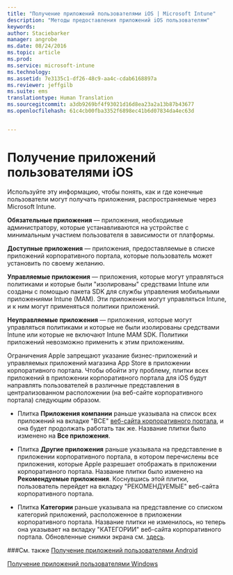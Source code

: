 ```yaml
---
title: "Получение приложений пользователями iOS | Microsoft Intune"
description: "Методы предоставления приложений iOS пользователям"
keywords: 
author: Staciebarker
manager: angrobe
ms.date: 08/24/2016
ms.topic: article
ms.prod: 
ms.service: microsoft-intune
ms.technology: 
ms.assetid: 7e3135c1-df26-48c9-aa4c-cdab6168897a
ms.reviewer: jeffgilb
ms.suite: ems
translationtype: Human Translation
ms.sourcegitcommit: a3db9269bf4f93021d16d8ea23a2a13b87b43677
ms.openlocfilehash: 61c4cb00fba3352f6898ec41b6d07834da4ec63d


---
```



# Получение приложений пользователями iOS

Используйте эту информацию, чтобы понять, как и где конечные пользователи могут получать приложения, распространяемые через Microsoft Intune.

**Обязательные приложения** — приложения, необходимые администратору, которые устанавливаются на устройстве с минимальным участием пользователя в зависимости от платформы.

**Доступные приложения** — приложения, предоставляемые в списке приложений корпоративного портала, которые пользователь может установить по своему желанию.

**Управляемые приложения** — приложения, которые могут управляться политиками и которые были "изолированы" средствами Intune или созданы с помощью пакета SDK для службы управления мобильными приложениями Intune (MAM). Эти приложения могут управляться Intune, и к ним могут применяться политики приложений.

**Неуправляемые приложения** — приложения, которые могут управляться политиками и которые не были изолированы средствами Intune или которые не включают Intune MAM SDK. Политики приложений невозможно применить к этим приложениям.

Ограничения Apple запрещают указание бизнес-приложений и управляемых приложений магазина App Store в приложении корпоративного портала. Чтобы обойти эту проблему, плитки всех приложений в приложении корпоративного портала для iOS будут направлять пользователей в различные представления в централизованном расположении (на веб-сайте корпоративного портала) следующим образом.

- Плитка **Приложения компании** раньше указывала на список всех приложений на вкладке "ВСЕ" [веб-сайта корпоративного портала](http://portal.manage.microsoft.com), и она будет продолжать работать так же. Название плитки было изменено на **Все приложения**.

- Плитка **Другие приложения** раньше указывала на представление в приложении корпоративного портала, в котором перечислены все приложения, которые Apple разрешает отображать в приложении корпоративного портала. Название плитки было изменено на **Рекомендуемые приложения**. Коснувшись этой плитки, пользователь перейдет на вкладку "РЕКОМЕНДУЕМЫЕ" веб-сайта корпоративного портала.

-  Плитка **Категории** раньше указывала на представление со списком категорий приложений, расположенное в приложении корпоративного портала. Название плитки не изменилось, но теперь она указывает на вкладку "КАТЕГОРИИ" веб-сайта корпоративного портала.
Обновленные снимки экрана см. [здесь](https://gallery.technet.microsoft.com/Improvements-in-how-iOS-d1104186).



###См. также
[Получение приложений пользователями Android](how-your-android-users-get-their-apps.md)

[Получение приложений пользователями Windows](how-your-windows-users-get-their-apps.md)



<!--HONumber=Sep16_HO5-->


